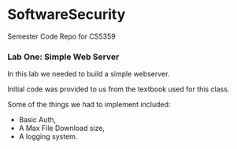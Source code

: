 # SoftwareSecurity
Semester Code Repo for CS5359 

<h3> Lab One: Simple Web Server </h3>
In this lab we needed to build a simple webserver. 

Initial code was provided to us from the textbook used for this class. 

Some of the things we had to implement included: 
- Basic Auth, 
- A Max File Download size,
- A logging system. 


